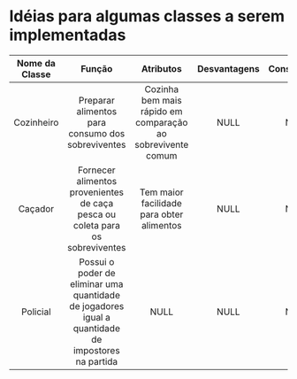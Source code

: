 # Idéias para algumas classes a serem implementadas

Nome da Classe | Função | Atributos | Desvantagens | Construtores | Idealizador
:------------: | :----: | :-------: | :----------: | :----------: | ---------: |
Cozinheiro | Preparar alimentos para consumo dos sobreviventes | Cozinha bem mais rápido em comparação ao sobrevivente comum| NULL | NULL | Arthur
Caçador | Fornecer alimentos provenientes de caça pesca ou coleta para os sobreviventes | Tem maior facilidade para obter alimentos | NULL | NULL | Adriel
Policial | Possui o poder de eliminar uma quantidade de jogadores igual a quantidade de impostores na partida | NULL | NULL | NULL | Arthur

